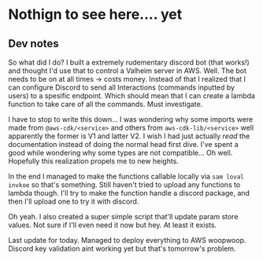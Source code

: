 # Nothign to see here.... yet

## Dev notes

So what did I do?
I built a extremely rudementary discord bot (that works!) and thought I'd use that to control a Valheim server in AWS.
Well. The bot needs to be on at all times -> costs money. Instead of that I realized that I can configure Discord to
send all Interactions (commands inputted by users) to a spesific endpoint. Which should mean that I can create a lambda
function to take care of all the commands. Must investigate.

I have to stop to write this down... I was wondering why some imports were made from `@aws-cdk/<service>` and
others from `aws-cdk-lib/<service>` well apparently the former is V1 and latter V2. I wish I had just actually
_read_ the documentation instead of doing the normal head first dive. I've spent a good while wondering why some types
are not compatible... Oh well. Hopefully this realization propels me to new heights.

In the end I managed to make the functions callable locally via `sam loval invkoe` so that's something. Still haven't
tried
to upload any functions to lambda though. I'll try to make the function handle a discord package, and then I'll upload
one
to try it with discord.

Oh yeah. I also created a super simple script that'll update param store values. Not sure if I'll even need it now but
hey. At least it exists.

Last update for today. Managed to deploy everything to AWS woopwoop. Discord key validation aint working yet but that's
tomorrow's problem.